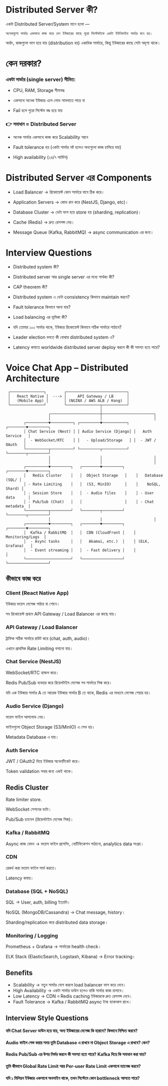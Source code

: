 # Distributed Server কী?

একটা Distributed Server/System মানে হলো —

    অনেকগুলো সার্ভার একসাথে কাজ করে যেন ইউজারের কাছে পুরো সিস্টেমটাকে একটা ইউনিফাইড সার্ভার মনে হয়।

অর্থাৎ, কাজগুলো ভাগ হয়ে যায় (distribution হয়) একাধিক সার্ভারে, কিন্তু ইউজারের কাছে সেটা অদৃশ্য থাকে।

# কেন দরকার?

### একটা সার্ভার (single server) সীমিত:

* CPU, RAM, Storage সীমাবদ্ধ

* একসাথে অনেক ইউজার এলে লোড সামলাতে পারে না

* Fail হলে পুরো সিস্টেম বন্ধ হয়ে যায়

### 👉 সমাধান = Distributed Server

* অনেক সার্ভার একসাথে কাজ করে Scalability আনে

* Fault tolerance হয় (একটা সার্ভার নষ্ট হলেও অন্যগুলো কাজ চালিয়ে যায়)

* High availability (২৪/৭ সার্ভিস)

# Distributed Server এর Components

- Load Balancer → রিকোয়েস্ট কোন সার্ভারে যাবে ঠিক করে।

- Application Servers → কোড রান করে (NestJS, Django, etc)।

- Database Cluster → ডেটা ভাগ হয়ে store হয় (sharding, replication)।

- Cache (Redis) → দ্রুত রেসপন্স দেয়।

- Message Queue (Kafka, RabbitMQ) → async communication এর জন্য।

# Interview Questions

- Distributed system কী?

- Distributed server আর single server এর মধ্যে পার্থক্য কী?

- CAP theorem কী?

- Distributed system এ ডেটা consistency কিভাবে maintain করবে?
- Fault tolerance কিভাবে আনা যায়?
- Load balancing এর ভূমিকা কী?

- যদি তোমার ১০০ সার্ভার থাকে, ইউজার রিকোয়েস্ট কিভাবে সঠিক সার্ভারে পাঠাবে?
- Leader election বলতে কী বোঝায় distributed system এ?
- Latency কমাতে worldwide distributed server deploy করলে কী কী সমস্যা হতে পারে?

# Voice Chat App – Distributed Architecture

```
 ┌───────────────┐        ┌───────────────────────────┐
 │   React Native │  ---> │     API Gateway / LB      │
 │   (Mobile App) │       │ (NGINX / AWS ALB / Kong)  │
 └───────────────┘        └───────────────┬───────────┘
                                          │
                   ┌──────────────────────┼───────────────────────┐
                   │                      │                       │
        ┌──────────▼──────────┐ ┌─────────▼───────────┐ ┌────────▼─────────┐
        │ Chat Service (Nest) │ │ Audio Service (Django│ │   Auth Service   │
        │  - WebSocket/RTC    │ │   - Upload/Storage   │ │  - JWT / OAuth   │
        └──────────┬──────────┘ └─────────┬───────────┘ └────────┬─────────┘
                   │                      │                       │
                   │                      │                       │
        ┌──────────▼─────────┐   ┌────────▼─────────┐    ┌────────▼─────────┐
        │   Redis Cluster    │   │  Object Storage   │    │   Database (SQL/ │
        │ - Rate Limiting    │   │  (S3, MinIO)      │    │    NoSQL, Shard) │
        │ - Session Store    │   │  - Audio files    │    │ - User data      │
        │ - Pub/Sub (Chat)   │   │                   │    │ - Chat metadata  │
        └──────────┬─────────┘   └────────┬─────────┘    └────────┬─────────┘
                   │                      │                       │
        ┌──────────▼─────────┐   ┌────────▼─────────┐    ┌────────▼─────────┐
        │  Kafka / RabbitMQ  │   │  CDN (CloudFront │    │ Monitoring/Logs  │
        │  - Async tasks     │   │   Akamai, etc.)  │    │ (ELK, Grafana)   │
        │  - Event streaming │   │  - Fast delivery │    │                  │
        └────────────────────┘   └──────────────────┘    └──────────────────┘
```

## কীভাবে কাজ করে

### Client (React Native App)

ইউজার ভয়েস মেসেজ পাঠায় বা শোনে।

সব রিকোয়েস্ট প্রথমে API Gateway / Load Balancer এর কাছে যায়।

### API Gateway / Load Balancer

ট্রাফিক সঠিক সার্ভারে রাউট করে (chat, auth, audio)।

এখানে প্রাথমিক Rate Limiting বসানো যায়।

### Chat Service (NestJS)

WebSocket/RTC হ্যান্ডল করে।

Redis Pub/Sub ব্যবহার করে রিয়েলটাইম মেসেজ সব সার্ভারে সিঙ্ক করে।

যদি এক ইউজার সার্ভার A তে আরেক ইউজার সার্ভার B তে থাকে, Redis এর মাধ্যমে মেসেজ শেয়ার হয়।

### Audio Service (Django)

ভয়েস ফাইল আপলোড নেয়।

ফাইলগুলো Object Storage (S3/MinIO) এ সেভ হয়।

Metadata Database এ যায়।

### Auth Service

JWT / OAuth2 দিয়ে ইউজার অথেনটিকেট করে।

Token validation সবার জন্য একই থাকে।

## Redis Cluster

Rate limiter store.

WebSocket সেশনের ডাটা।

Pub/Sub চ্যানেল (রিয়েলটাইম মেসেজ সিঙ্ক)।

### Kafka / RabbitMQ

Async কাজ যেমন → ভয়েস ফাইল প্রসেসিং, নোটিফিকেশন পাঠানো, analytics data সংগ্রহ।

### CDN

রেকর্ড করা ভয়েস ফাইল সার্ভ করতে।

Latency কমায়।

### Database (SQL + NoSQL)

SQL → User, auth, billing ইত্যাদি।

NoSQL (MongoDB/Cassandra) → Chat message, history।

Sharding/replication করে distributed data storage।

### Monitoring / Logging

Prometheus + Grafana → সার্ভারের health check।

ELK Stack (ElasticSearch, Logstash, Kibana) → Error tracking।

## Benefits

* Scalability → নতুন সার্ভার যোগ করলে load balancer ভাগ করে দেবে।
* High Availability → একটা সার্ভার ডাউন হলেও বাকি সার্ভার কাজ চালাবে।
* Low Latency → CDN ও Redis caching ইউজারকে দ্রুত রেসপন্স দেবে।
* Fault Tolerance → Kafka / RabbitMQ async টাস্ক ব্যাকআপ রাখে।

## Interview Style Questions

#### যদি Chat Server ডাউন হয়ে যায়, অন্য ইউজারের মেসেজ কি হারাবে? কিভাবে নিশ্চিত করবে?

#### Audio ফাইল সেভ করার সময় তুমি Database এ রাখবে না Object Storage এ রাখবে? কেন?

#### Redis Pub/Sub এর উপর নির্ভর করলে কী সমস্যা হতে পারে? Kafka দিয়ে কি সমাধান করা যায়?

#### তুমি কীভাবে Global Rate Limit আর Per-user Rate Limit একসাথে ম্যানেজ করবে?

#### যদি ১ মিলিয়ন ইউজার একসাথে অনলাইন থাকে, তখন সিস্টেমে কোন bottleneck আসতে পারে?